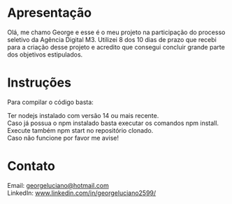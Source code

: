 # Apresentação
Olá, me chamo George e esse é o meu projeto na participação do processo seletivo da Agência Digital M3. Utilizei 8 dos 10 dias de prazo que recebi para a criação desse projeto e acredito que consegui concluir grande parte dos objetivos estipulados.


# Instruções
Para compilar o código basta:

Ter nodejs instalado com versão 14 ou mais recente. <br>
Caso já possua o npm instalado basta executar os comandos npm install. <br>
Execute também npm start no repositório clonado. <br>
Caso não funcione por favor me avise! <br>

# Contato
Email: georgeluciano@hotmail.com <br>
LinkedIn: www.linkedin.com/in/georgeluciano2599/
